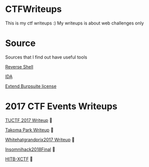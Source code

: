 # CTFWriteups
This is my ctf writeups :) My writeups is about web challenges only

# Source
Sources that I find out have useful tools

[Reverse Shell](https://github.com/quanght55/CTFWriteups/blob/master/sources/reverse_shell.md)

[IDA](https://github.com/quanght55/CTFWriteups/blob/master/sources/Disassemblers.md)

[Extend Burpsuite license](https://github.com/quanght55/CTFWriteups/tree/master/howto)
# 2017 CTF Events Writeups
[TUCTF 2017 Writeup](https://github.com/quanght55/CTFWriteups/tree/master/TUCTF) :clap:

[Takoma Park Writeup](https://github.com/quanght55/CTFWriteups/tree/master/CTF/TakomaCTF) :clap:

[Whitehatgrandprix2017 Writeup](https://github.com/quanght55/CTFWriteups/tree/master/CTF/Whitehatgrandprix2017) :clap:

[Insomnihack2018Final](https://github.com/quanght55/CTFWriteups/tree/master/CTF/Insomnihack2018) :clap:

[HITB-XCTF](https://github.com/quanght55/CTFWriteups/tree/master/CTF/HITB) :clap:
